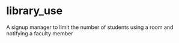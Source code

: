 # library_use
A signup manager to limit the number of students using a room and notifying a faculty member
